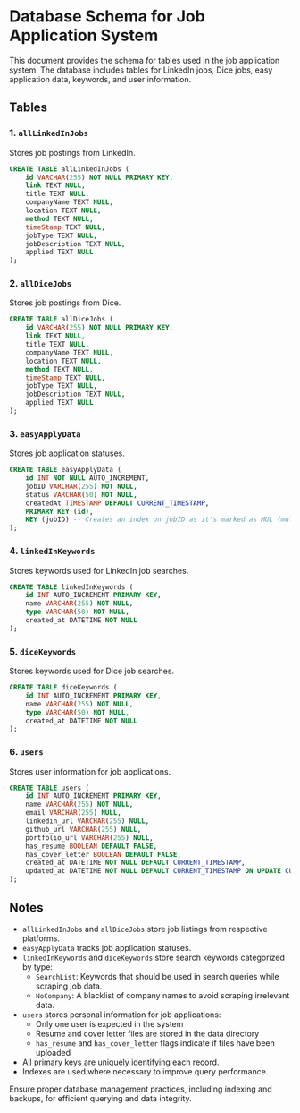 # Database Schema for Job Application System

This document provides the schema for tables used in the job application system. The database includes tables for LinkedIn jobs, Dice jobs, easy application data, keywords, and user information.

## Tables

### 1. `allLinkedInJobs`
Stores job postings from LinkedIn.

```sql
CREATE TABLE allLinkedInJobs (
    id VARCHAR(255) NOT NULL PRIMARY KEY,
    link TEXT NULL,
    title TEXT NULL,
    companyName TEXT NULL,
    location TEXT NULL,
    method TEXT NULL,
    timeStamp TEXT NULL,
    jobType TEXT NULL,
    jobDescription TEXT NULL,
    applied TEXT NULL
);
```

### 2. `allDiceJobs`
Stores job postings from Dice.

```sql
CREATE TABLE allDiceJobs (
    id VARCHAR(255) NOT NULL PRIMARY KEY,
    link TEXT NULL,
    title TEXT NULL,
    companyName TEXT NULL,
    location TEXT NULL,
    method TEXT NULL,
    timeStamp TEXT NULL,
    jobType TEXT NULL,
    jobDescription TEXT NULL,
    applied TEXT NULL
);
```

### 3. `easyApplyData`
Stores job application statuses.

```sql
CREATE TABLE easyApplyData (
    id INT NOT NULL AUTO_INCREMENT,
    jobID VARCHAR(255) NOT NULL,
    status VARCHAR(50) NOT NULL,
    createdAt TIMESTAMP DEFAULT CURRENT_TIMESTAMP,
    PRIMARY KEY (id),
    KEY (jobID) -- Creates an index on jobID as it's marked as MUL (multiple key)
);
```

### 4. `linkedInKeywords`
Stores keywords used for LinkedIn job searches.

```sql
CREATE TABLE linkedInKeywords (
    id INT AUTO_INCREMENT PRIMARY KEY,
    name VARCHAR(255) NOT NULL,
    type VARCHAR(50) NOT NULL,
    created_at DATETIME NOT NULL
);
```

### 5. `diceKeywords`
Stores keywords used for Dice job searches.

```sql
CREATE TABLE diceKeywords (
    id INT AUTO_INCREMENT PRIMARY KEY,
    name VARCHAR(255) NOT NULL,
    type VARCHAR(50) NOT NULL,
    created_at DATETIME NOT NULL
);
```

### 6. `users`
Stores user information for job applications.

```sql
CREATE TABLE users (
    id INT AUTO_INCREMENT PRIMARY KEY,
    name VARCHAR(255) NOT NULL,
    email VARCHAR(255) NULL,
    linkedin_url VARCHAR(255) NULL,
    github_url VARCHAR(255) NULL,
    portfolio_url VARCHAR(255) NULL,
    has_resume BOOLEAN DEFAULT FALSE,
    has_cover_letter BOOLEAN DEFAULT FALSE,
    created_at DATETIME NOT NULL DEFAULT CURRENT_TIMESTAMP,
    updated_at DATETIME NOT NULL DEFAULT CURRENT_TIMESTAMP ON UPDATE CURRENT_TIMESTAMP
);
```

## Notes
- `allLinkedInJobs` and `allDiceJobs` store job listings from respective platforms.
- `easyApplyData` tracks job application statuses.
- `linkedInKeywords` and `diceKeywords` store search keywords categorized by type:
  - `SearchList`: Keywords that should be used in search queries while scraping job data.
  - `NoCompany`: A blacklist of company names to avoid scraping irrelevant data.
- `users` stores personal information for job applications:
  - Only one user is expected in the system
  - Resume and cover letter files are stored in the data directory
  - `has_resume` and `has_cover_letter` flags indicate if files have been uploaded
- All primary keys are uniquely identifying each record.
- Indexes are used where necessary to improve query performance.

Ensure proper database management practices, including indexing and backups, for efficient querying and data integrity.

